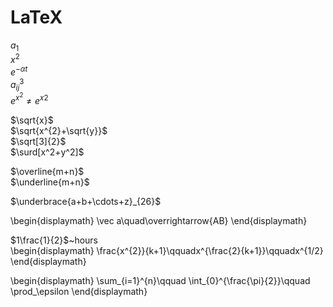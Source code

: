 # LaTeX

$a_{1}$<br/>
$x^{2}$<br/>
$e^{-\alpha t}$<br/>
$a^{3}_{ij}$<br/>
$e^{x^2} \neq {e^x}^2$<br/>

$\sqrt{x}$<br/>
$\sqrt{x^{2}+\sqrt{y}}$<br/>
$\sqrt[3]{2}$<br/>
$\surd[x^2+y^2]$<br/>

$\overline{m+n}$<br/>
$\underline{m+n}$<br/>

$\underbrace{a+b+\cdots+z}_{26}$<br/>

\begin{displaymath}
\vec a\quad\overrightarrow{AB}
\end{displaymath}

$1\frac{1}{2}$~hours<br/>
\begin{displaymath}
\frac{x^{2}}{k+1}\qquadx^{\frac{2}{k+1}}\qquadx^{1/2}
\end{displaymath}

\begin{displaymath}
\sum_{i=1}^{n}\qquad
\int_{0}^{\frac{\pi}{2}}\qquad
\prod_\epsilon
\end{displaymath}